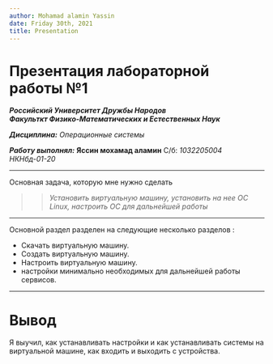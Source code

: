 ```yaml
---
author: Mohamad alamin Yassin
date: Friday 30th, 2021
title: Presentation
---
```


# Презентация лабораторной работы №1

***Российский Университет Дружбы Народов***  
***Факульткт Физико-Математических и Естественных Наук***  

 ***Дисциплина:*** *Операционные системы*  
 
 ***Работу выполнял:*** **Яссин мохамад аламин** 
 С/б: *1032205004*  
 *НКНбд-01-20*  
 
 ---
Основная задача, которую мне нужно сделать
 >>*Установить виртуальную машину, установить на нее ОС Linux, настроить ОС для дальнейшей работы*
 
 ---
 Основной раздел разделен на следующие несколько разделов :
* Скачать виртуальную машину.
* Создать виртуальную машину.
* Настроить виртуальную машину.
* настройки минимально необходимых для
дальнейшей работы сервисов.


 --- 

 
 # Вывод
Я выучил, как устанавливать настройки и как устанавливать системы на виртуальной машине, как входить и выходить с устройства.







